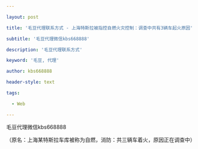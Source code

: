 ---
layout: post
title: '毛豆代理联系方式 - 上海特斯拉被指控自燃火灾控制：调查中共有3辆车起火原因'
subtitle: '毛豆代理微信kbs668888'
description: '毛豆代理联系方式'
keyword: '毛豆, 代理'
author: kbs668888
header-style: text
tags:
  - Web
---
毛豆代理微信kbs668888

（原名：上海某特斯拉车库被称为自燃，消防：共三辆车着火，原因正在调查中）

